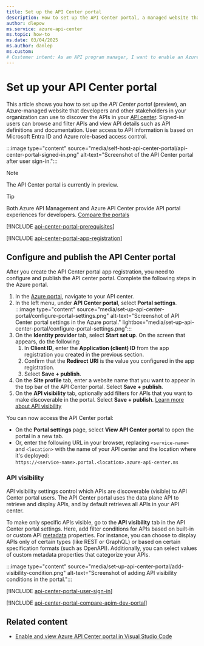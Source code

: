 ```yaml
---
title: Set up the API Center portal
description: How to set up the API Center portal, a managed website that enables discovery of the API inventory in your Azure API center.
author: dlepow
ms.service: azure-api-center
ms.topic: how-to
ms.date: 03/04/2025
ms.author: danlep 
ms.custom: 
# Customer intent: As an API program manager, I want to enable an Azure-managed portal for developers and other API stakeholders in my organization to discover the APIs in my organization's API center.
---
```


# Set up your API Center portal

This article shows you how to set up the *API Center portal* (preview), an Azure-managed website that developers and other stakeholders in your organization can use to discover the APIs in your [API center](overview.md). Signed-in users can browse and filter APIs and view API details such as API definitions and documentation. User access to API information is based on Microsoft Entra ID and Azure role-based access control.

:::image type="content" source="media/self-host-api-center-portal/api-center-portal-signed-in.png" alt-text="Screenshot of the API Center portal after user sign-in.":::

> [!NOTE]
> The API Center portal is currently in preview.

> [!TIP]
> Both Azure API Management and Azure API Center provide API portal experiences for developers. [Compare the portals](#api-management-and-api-center-portals)

[!INCLUDE [api-center-portal-prerequisites](includes/api-center-portal-prerequisites.md)]

[!INCLUDE [api-center-portal-app-registration](includes/api-center-portal-app-registration.md)]

## Configure and publish the API Center portal

After you create the API Center portal app registration, you need to configure and publish the API center portal. Complete the following steps in the Azure portal. 

1. In the [Azure portal](https://portal.azure.com), navigate to your API center.
1. In the left menu, under **API Center portal**, select **Portal settings**.
    :::image type="content" source="media/set-up-api-center-portal/configure-portal-settings.png" alt-text="Screenshot of API Center portal settings in the Azure portal." lightbox="media/set-up-api-center-portal/configure-portal-settings.png":::
1. On the **Identity provider** tab, select **Start set up**. On the screen that appears, do the following:
    1. In **Client ID**, enter the **Application (client) ID** from the app registration you created in the previous section.
    1. Confirm that the **Redirect URI** is the value you configured in the app registration. 
    1. Select **Save + publish**.
1. On the **Site profile** tab, enter a website name that you want to appear in the top bar of the API Center portal. Select **Save + publish**.
1. On the **API visibility** tab, optionally add filters for APIs that you want to make discoverable in the portal. Select **Save + publish**. [Learn more about API visibility](#api-visibility)

You can now access the API Center portal:
* On the **Portal settings** page, select **View API Center portal** to open the portal in a new tab. 
* Or, enter the following URL in your browser, replacing `<service-name>` and `<location>` with the name of your API center and the location where it's deployed:<br/>
    `https://<service-name>.portal.<location>.azure-api-center.ms`

### API visibility

API visibility settings control which APIs are discoverable (visible) to API Center portal users. The API Center portal uses the data plane API to retrieve and display APIs, and by default retrieves all APIs in your API center.

To make only specific APIs visible, go to the **API visibility** tab in the API Center portal settings. Here, add filter conditions for APIs based on built-in or custom API [metadata](metadata.md) properties. For instance, you can choose to display APIs only of certain types (like REST or GraphQL) or based on certain specification formats (such as OpenAPI). Additionally, you can select values of custom metadata properties that categorize your APIs.

:::image type="content" source="media/set-up-api-center-portal/add-visibility-condition.png" alt-text="Screenshot of adding API visibility conditions in the portal.":::

[!INCLUDE [api-center-portal-user-sign-in](includes/api-center-portal-user-sign-in.md)]

[!INCLUDE [api-center-portal-compare-apim-dev-portal](includes/api-center-portal-compare-apim-dev-portal.md)]


## Related content

* [Enable and view Azure API Center portal in Visual Studio Code](enable-api-center-portal-vscode-extension.md)